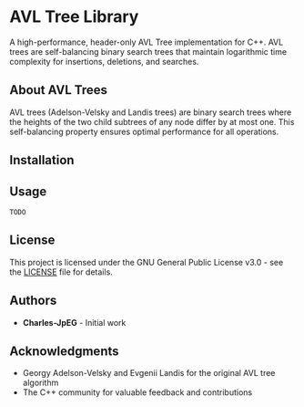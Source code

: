# AVL Tree Library

A high-performance, header-only AVL Tree implementation for C++. AVL trees are self-balancing binary search trees that maintain logarithmic time complexity for insertions, deletions, and searches.

## About AVL Trees

AVL trees (Adelson-Velsky and Landis trees) are binary search trees where the heights of the two child subtrees of any node differ by at most one. This self-balancing property ensures optimal performance for all operations.

## Installation
## Usage
```
TODO
```

## License

This project is licensed under the GNU General Public License v3.0 - see the [LICENSE](LICENSE) file for details.

## Authors

- **Charles-JpEG** - Initial work

## Acknowledgments

- Georgy Adelson-Velsky and Evgenii Landis for the original AVL tree algorithm
- The C++ community for valuable feedback and contributions
